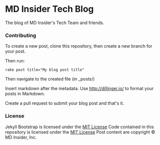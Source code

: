 # MD Insider Tech Blog

The blog of MD Insider's Tech Team and friends.

### Contributing

To create a new post, clone this repository, then create a new branch for your post.

Then run:
```code
rake post title="My blog post title"
```

Then navigate to the created file (in _posts/)

Insert markdown after the metadata. Use http://dillinger.io/ to format your posts in Markdown.

Create a pull request to submit your blog post and that's it.

### License

Jekyll Bootstrap is licensed under the [MIT License](http://opensource.org/licenses/MIT)
Code contained in this repository is licensed under the [MIT License](https://raw.githubusercontent.com/gilt/tech-blog/gh-pages/LICENSE)
Post content are copyright &copy; MD Insider, Inc.
